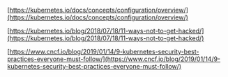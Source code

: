 [https://kubernetes.io/docs/concepts/configuration/overview/](https://kubernetes.io/docs/concepts/configuration/overview/)

[https://kubernetes.io/blog/2018/07/18/11-ways-not-to-get-hacked/](https://kubernetes.io/blog/2018/07/18/11-ways-not-to-get-hacked/)

[https://www.cncf.io/blog/2019/01/14/9-kubernetes-security-best-practices-everyone-must-follow/](https://www.cncf.io/blog/2019/01/14/9-kubernetes-security-best-practices-everyone-must-follow/)